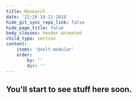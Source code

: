 ```yaml
---
title: Research
date: '22:20 18-11-2018'
hide_git_sync_repo_link: false
hide_page_title: false
body_classes: header-animated
child_type: section
content:
    items: '@self.modular'
    order:
        by: ''
        dir: ''
---
```


## You'll start to see stuff here soon.
